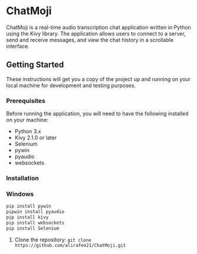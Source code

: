 # ChatMoji

ChatMoji is a real-time audio transcription chat application written in Python using the Kivy library. The application allows users to connect to a server, send and receive messages, and view the chat history in a scrollable interface.

## Getting Started
These instructions will get you a copy of the project up and running on your local machine for development and testing purposes.

### Prerequisites
Before running the application, you will need to have the following installed on your machine:

* Python 3.x
* Kivy 2.1.0 or later
* Selenium
* pywin 
* pyaudio
* websockets
### Installation

### Windows
```bash
pip install pywin 
pipwin install pyaudio 
pip install kivy
pip install websockets
pip install Selenium
```

1. Clone the repository:
  ```git clone https://github.com/alirafee21/ChatMoji.git```

